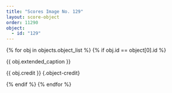 ```yaml
---
title: "Scores Image No. 129"
layout: score-object
order: 11290
object:
  - id: "129"
---
```


{% for obj in objects.object_list %}
{% if obj.id == object[0].id %}

{{ obj.extended_caption }}

{{ obj.credit }} {.object-credit}

{% endif %}
{% endfor %}
